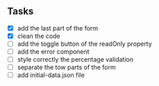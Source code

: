 ## Tasks 
- [x] add the last part of the form
- [x] clean the code
- [ ] add the toggle button of the readOnly property
- [ ] add the error component
- [ ] style correctly the percentage validation
- [ ] separate the tow parts of the form
- [ ] add initial-data.json file